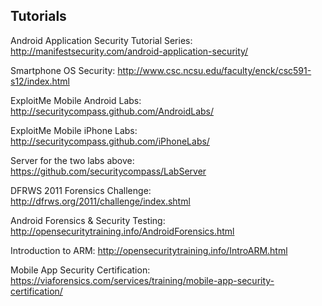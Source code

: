 ## Tutorials

Android Application Security Tutorial Series: http://manifestsecurity.com/android-application-security/

Smartphone OS Security: http://www.csc.ncsu.edu/faculty/enck/csc591-s12/index.html

ExploitMe Mobile Android Labs: http://securitycompass.github.com/AndroidLabs/

ExploitMe Mobile iPhone Labs: http://securitycompass.github.com/iPhoneLabs/

Server for the two labs above: https://github.com/securitycompass/LabServer

DFRWS 2011 Forensics Challenge: http://dfrws.org/2011/challenge/index.shtml

Android Forensics & Security Testing: http://opensecuritytraining.info/AndroidForensics.html

Introduction to ARM: http://opensecuritytraining.info/IntroARM.html

Mobile App Security Certification: https://viaforensics.com/services/training/mobile-app-security-certification/
